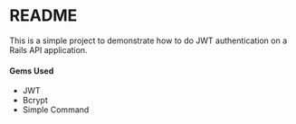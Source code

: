 # README

This is a simple project to demonstrate how to do JWT authentication on a Rails API application.

#### Gems Used
* JWT
* Bcrypt
* Simple Command

    